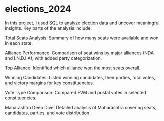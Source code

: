 # elections_2024
In this project, I used SQL to analyze election data and uncover meaningful insights. Key parts of the analysis include:

Total Seats Analysis: Summary of how many seats were available and won in each state.

Alliance Performance: Comparison of seat wins by major alliances (NDA and I.N.D.I.A), with added party categorization.

Top Alliance: Identified which alliance won the most seats overall.

Winning Candidates: Listed winning candidates, their parties, total votes, and victory margins for key constituencies.

Vote Type Comparison: Compared EVM and postal votes in selected constituencies.

Maharashtra Deep Dive: Detailed analysis of Maharashtra covering seats, candidates, parties, and vote distribution.
